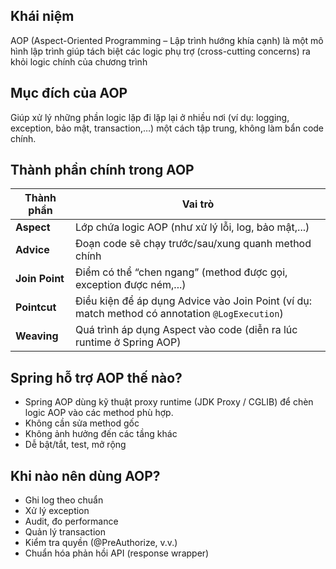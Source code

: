 ## Khái niệm
AOP (Aspect-Oriented Programming – Lập trình hướng khía cạnh) là một mô hình lập trình giúp tách biệt các logic phụ trợ (cross-cutting concerns) ra khỏi logic chính của chương trình

## Mục đích của AOP
Giúp xử lý những phần logic lặp đi lặp lại ở nhiều nơi (ví dụ: logging, exception, bảo mật, transaction,…) một cách tập trung, không làm bẩn code chính.

## Thành phần chính trong AOP
| Thành phần     | Vai trò                                                                                        |
| -------------- | ---------------------------------------------------------------------------------------------- |
| **Aspect**     | Lớp chứa logic AOP (như xử lý lỗi, log, bảo mật,...)                                           |
| **Advice**     | Đoạn code sẽ chạy trước/sau/xung quanh method chính                                            |
| **Join Point** | Điểm có thể “chen ngang” (method được gọi, exception được ném,...)                             |
| **Pointcut**   | Điều kiện để áp dụng Advice vào Join Point (ví dụ: match method có annotation `@LogExecution`) |
| **Weaving**    | Quá trình áp dụng Aspect vào code (diễn ra lúc runtime ở Spring AOP)                           |

## Spring hỗ trợ AOP thế nào?
- Spring AOP dùng kỹ thuật proxy runtime (JDK Proxy / CGLIB) để chèn logic AOP vào các method phù hợp.
- Không cần sửa method gốc
- Không ảnh hưởng đến các tầng khác
- Dễ bật/tắt, test, mở rộng

## Khi nào nên dùng AOP?
- Ghi log theo chuẩn
- Xử lý exception
- Audit, đo performance
- Quản lý transaction
- Kiểm tra quyền (@PreAuthorize, v.v.)
- Chuẩn hóa phản hồi API (response wrapper)

